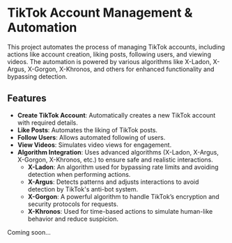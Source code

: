 # TikTok Account Management & Automation

This project automates the process of managing TikTok accounts, including actions like account creation, liking posts, following users, and viewing videos. The automation is powered by various algorithms like X-Ladon, X-Argus, X-Gorgon, X-Khronos, and others for enhanced functionality and bypassing detection.

## Features

- **Create TikTok Account**: Automatically creates a new TikTok account with required details.
- **Like Posts**: Automates the liking of TikTok posts.
- **Follow Users**: Allows automated following of users.
- **View Videos**: Simulates video views for engagement.
- **Algorithm Integration**: Uses advanced algorithms (X-Ladon, X-Argus, X-Gorgon, X-Khronos, etc.) to ensure safe and realistic interactions.
  - **X-Ladon**: An algorithm used for bypassing rate limits and avoiding detection when performing actions.
  - **X-Argus**: Detects patterns and adjusts interactions to avoid detection by TikTok's anti-bot system.
  - **X-Gorgon**: A powerful algorithm to handle TikTok’s encryption and security protocols for requests.
  - **X-Khronos**: Used for time-based actions to simulate human-like behavior and reduce suspicion.

Coming soon...
